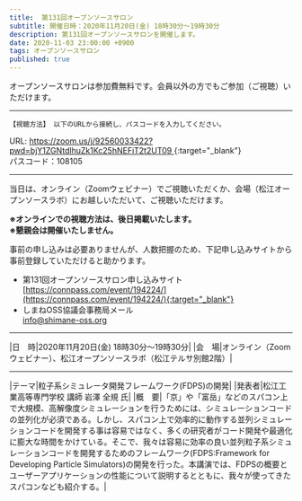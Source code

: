 ```yaml
---
title:  第131回オープンソースサロン
subtitle: 開催日時：2020年11月20日(金) 18時30分～19時30分 
description: 第131回オープンソースサロンを開催します。
date: 2020-11-03 23:00:00 +0900
tags: オープンソースサロン
published: true
--- 
```


オープンソースサロンは参加費無料です。会員以外の方でもご参加（ご視聴）いただけます。  

---
`【視聴方法】 以下のURLから接続し、パスコードを入力してください。`  
  
URL: [https://zoom.us/j/92560033422?pwd=bjY1ZGNtdlhuZk1Kc25hNEFiT2t2UT09 ](https://zoom.us/j/92560033422?pwd=bjY1ZGNtdlhuZk1Kc25hNEFiT2t2UT09 ){:target="_blank"}  
パスコード：108105

---

当日は、オンライン（Zoomウェビナー）でご視聴いただくか、会場（松江オープンソースラボ）にお越しいただいて、ご視聴いただけます。  
    
__※オンラインでの視聴方法は、後日掲載いたします。__  
__※懇親会は開催いたしません。__  

事前の申し込みは必要ありませんが、人数把握のため、下記申し込みサイトから事前登録していただけると助かります。  
  
- 第131回オープンソースサロン申し込みサイト  
[https://connpass.com/event/194224/](https://connpass.com/event/194224/){:target="_blank"}  
- しまねOSS協議会事務局メール  
[info@shimane-oss.org](mailto:info@shimane-oss.org)  

---

|<nobr>日　時</nobr>|2020年11月20日(金) 18時30分～19時30分|
|<nobr>会　場</nobr>|オンライン（Zoomウェビナー）、松江オープンソースラボ（松江テルサ別館2階）|

---

|<nobr>テーマ</nobr>|粒子系シミュレータ開発フレームワーク(FDPS)の開発|
|<nobr>発表者</nobr>|松江工業高等専門学校 講師 岩澤 全規 氏|
|<nobr>概　要</nobr>|「京」や「富岳」などのスパコン上で大規模、高解像度シミュレーションを行うためには、シミュレーションコードの並列化が必須である。しかし、スパコン上で効率的に動作する並列シミュレーションコードを開発する事は容易ではなく、多くの研究者がコード開発や最適化に膨大な時間をかけている。そこで、我々は容易に効率の良い並列粒子系シミュレーションコードを開発するためのフレームワーク(FDPS:Framework for Developing Particle Simulators)の開発を行った。本講演では、FDPSの概要とユーザーアプリケーションの性能について説明するとともに、我々が使ってきたスパコンなども紹介する。|
